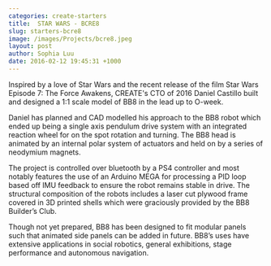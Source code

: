 ```yaml
---
categories: create-starters
title:  STAR WARS - BCRE8
slug: starters-bcre8
image: /images/Projects/bcre8.jpeg
layout: post
author: Sophia Luu
date: 2016-02-12 19:45:31 +1000
---
```


Inspired by a love of Star Wars and the recent release of the film Star Wars Episode 7: The Force Awakens, CREATE's CTO of 2016 Daniel Castillo built and designed a 1:1 scale model of BB8 in the lead up to O-week.

Daniel has planned and CAD modelled his approach to the BB8 robot which ended up being a single axis pendulum drive system with an integrated reaction wheel for on the spot rotation and turning. The BB8 head is animated by an internal polar system of actuators and held on by a series of neodymium magnets.

The project is controlled over bluetooth by a PS4 controller and most notably features the use of an Arduino MEGA for processing a PID loop based off IMU feedback to ensure the robot remains stable in drive. The structural composition of the robots includes a laser cut plywood frame covered in 3D printed shells which were graciously provided by the BB8 Builder’s Club.

Though not yet prepared, BB8 has been designed to fit modular panels such that animated side panels can be added in future. BB8’s uses have extensive applications in social robotics, general exhibitions, stage performance and autonomous navigation.
